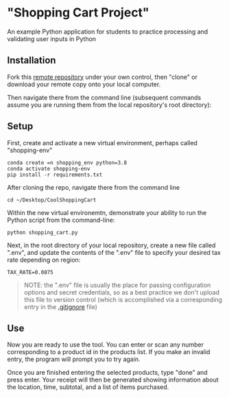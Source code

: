 # "Shopping Cart Project"

An example Python application for students to practice processing and validating user inputs in Python

## Installation

Fork this [remote repository](https://github.com/mcoyne16/CoolShoppingCart) under your own control, then "clone" or download your remote copy onto your local computer.

Then navigate there from the command line (subsequent commands assume you are running them from the local repository's root directory):

## Setup

First, create and activate a new virtual environment, perhaps called "shopping-env"

    conda create =n shopping_env python=3.8
    conda activate shopping-env
    pip install -r requirements.txt

After cloning the repo, navigate there from the command line

    cd ~/Desktop/CoolShoppingCart

Within the new virtual environemtn, demonstrate your ability to run the Python script from the command-line:
   
    python shopping_cart.py

Next, in the root directory of your local repository, create a new file called ".env", and update the contents of the ".env" file to specify your desired tax rate depending on region:

    TAX_RATE=0.0875

> NOTE: the ".env" file is usually the place for passing configuration options and secret credentials, so as a best practice we don't upload this file to version control (which is accomplished via a corresponding entry in the [.gitignore](/.gitignore) file)

## Use

Now you are ready to use the tool.  You can enter or scan any number corresponding to a product id in the products list.  If you make an invalid entry, the program will prompt you to try again.

Once you are finished entering the selected products, type "done" and press enter.  Your receipt will then be generated showing information about the location, time, subtotal, and a list of items purchased.

